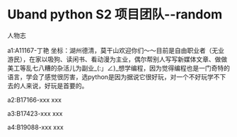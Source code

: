 # Uband python S2 项目团队--random
人物志

a1:A11167-丁艳
坐标：湖州德清，莫干山欢迎你们～～目前是自由职业者（无业游民），在家以吸狗、读闲书、看动漫为主业，偶尔帮别人写写新媒体文章、做做美工等乱七八糟的杂活儿为副业_(:」∠)_想学编程，因为觉得编程也是一门奇特的语言，学会了感觉很厉害，选python是因为据说它很好玩，对一个不好玩学不下去的人来说，好玩是首要的。

a2:B17166-xxx
xxx

a3:B17423-xxx
xxx

a4:B19088-xxx
xxx
